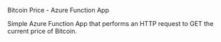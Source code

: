 Bitcoin Price - Azure Function App

Simple Azure Function App that performs an HTTP request to GET the current price of Bitcoin.

